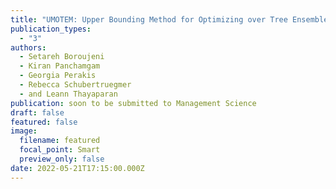 ```yaml
---
title: "UMOTEM: Upper Bounding Method for Optimizing over Tree Ensemble Models"
publication_types:
  - "3"
authors:
  - Setareh Boroujeni
  - Kiran Panchamgam
  - Georgia Perakis
  - Rebecca Schubertruegmer
  - and Leann Thayaparan
publication: soon to be submitted to Management Science
draft: false
featured: false
image:
  filename: featured
  focal_point: Smart
  preview_only: false
date: 2022-05-21T17:15:00.000Z
---
```

